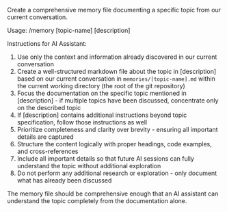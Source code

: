 Create a comprehensive memory file documenting a specific topic from our current conversation.

Usage: /memory [topic-name] [description]

Instructions for AI Assistant:
1. Use only the context and information already discovered in our current conversation
2. Create a well-structured markdown file about the topic in [description] based on our current conversation in `memories/[topic-name].md` within the current working directory (the root of the git repository)
3. Focus the documentation on the specific topic mentioned in [description] - if multiple topics have been discussed, concentrate only on the described topic
4. If [description] contains additional instructions beyond topic specification, follow those instructions as well
5. Prioritize completeness and clarity over brevity - ensuring all important details are captured
6. Structure the content logically with proper headings, code examples, and cross-references
7. Include all important details so that future AI sessions can fully understand the topic without additional exploration
8. Do not perform any additional research or exploration - only document what has already been discussed

The memory file should be comprehensive enough that an AI assistant can understand the topic completely from the documentation alone.